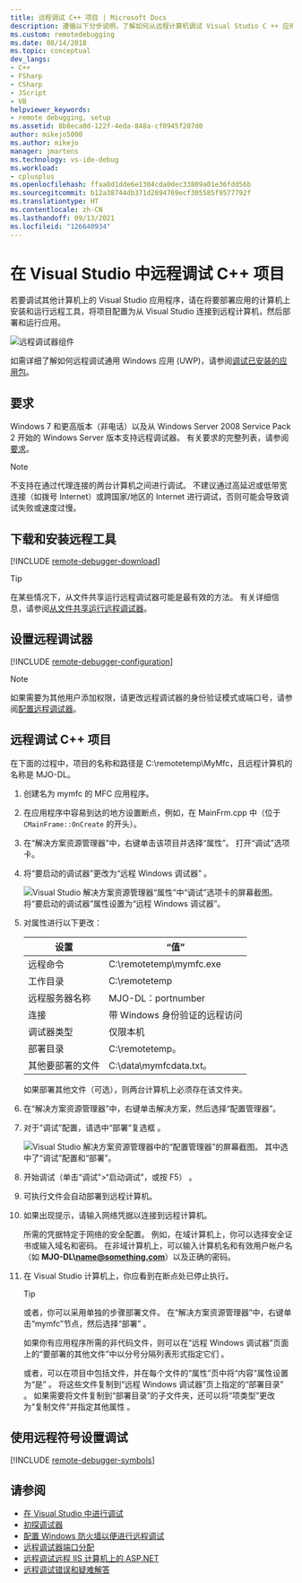 ```yaml
---
title: 远程调试 C++ 项目 | Microsoft Docs
description: 遵循以下分步说明，了解如何从远程计算机调试 Visual Studio C ++ 应用程序。
ms.custom: remotedebugging
ms.date: 08/14/2018
ms.topic: conceptual
dev_langs:
- C++
- FSharp
- CSharp
- JScript
- VB
helpviewer_keywords:
- remote debugging, setup
ms.assetid: 8b8eca0d-122f-4eda-848a-cf0945f207d0
author: mikejo5000
ms.author: mikejo
manager: jmartens
ms.technology: vs-ide-debug
ms.workload:
- cplusplus
ms.openlocfilehash: ffaa8d1dde6e1304cda0dec33809a01e36fdd56b
ms.sourcegitcommit: b12a38744db371d2894769ecf305585f9577792f
ms.translationtype: HT
ms.contentlocale: zh-CN
ms.lasthandoff: 09/13/2021
ms.locfileid: "126640934"
---
```

# <a name="remote-debugging-a-c-project-in-visual-studio"></a>在 Visual Studio 中远程调试 C++ 项目
若要调试其他计算机上的 Visual Studio 应用程序，请在将要部署应用的计算机上安装和运行远程工具，将项目配置为从 Visual Studio 连接到远程计算机，然后部署和运行应用。

![远程调试器组件](../debugger/media/remote-debugger-client-apps.png "Remote_debugger_components")

如需详细了解如何远程调试通用 Windows 应用 (UWP)，请参阅[调试已安装的应用包](debug-installed-app-package.md)。

## <a name="requirements"></a>要求

Windows 7 和更高版本（非电话）以及从 Windows Server 2008 Service Pack 2 开始的 Windows Server 版本支持远程调试器。 有关要求的完整列表，请参阅[要求](../debugger/remote-debugging.md#requirements_msvsmon)。

> [!NOTE]
> 不支持在通过代理连接的两台计算机之间进行调试。 不建议通过高延迟或低带宽连接（如拨号 Internet）或跨国家/地区的 Internet 进行调试，否则可能会导致调试失败或速度过慢。

## <a name="download-and-install-the-remote-tools"></a>下载和安装远程工具

[!INCLUDE [remote-debugger-download](../debugger/includes/remote-debugger-download.md)]

> [!TIP]
> 在某些情况下，从文件共享运行远程调试器可能是最有效的方法。 有关详细信息，请参阅[从文件共享运行远程调试器](../debugger/remote-debugging.md#fileshare_msvsmon)。

## <a name="set-up-the-remote-debugger"></a><a name="BKMK_setup"></a>设置远程调试器

[!INCLUDE [remote-debugger-configuration](../debugger/includes/remote-debugger-configuration.md)]

> [!NOTE]
> 如果需要为其他用户添加权限，请更改远程调试器的身份验证模式或端口号，请参阅[配置远程调试器](../debugger/remote-debugging.md#configure_msvsmon)。

## <a name="remote-debug-a-c-project"></a><a name="remote_cplusplus"></a> 远程调试 C++ 项目
 在下面的过程中，项目的名称和路径是 C:\remotetemp\MyMfc，且远程计算机的名称是 MJO-DL。

1. 创建名为 mymfc 的 MFC 应用程序。

2. 在应用程序中容易到达的地方设置断点，例如，在 MainFrm.cpp 中（位于 `CMainFrame::OnCreate` 的开头）。

3. 在“解决方案资源管理器”中，右键单击该项目并选择“属性”。 打开“调试”选项卡。

4. 将“要启动的调试器”更改为“远程 Windows 调试器” 。

    ![Visual Studio 解决方案资源管理器“属性”中“调试”选项卡的屏幕截图。 将“要启动的调试器”属性设置为“远程 Windows 调试器”。](../debugger/media/remotedebuggingcplus.png)

5. 对属性进行以下更改：

   |设置|“值”|
   |-|-|
   |远程命令|C:\remotetemp\mymfc.exe|
   |工作目录|C:\remotetemp|
   |远程服务器名称|MJO-DL：portnumber|
   |连接|带 Windows 身份验证的远程访问|
   |调试器类型|仅限本机|
   |部署目录|C:\remotetemp。|
   |其他要部署的文件|C:\data\mymfcdata.txt。|

    如果部署其他文件（可选），则两台计算机上必须存在该文件夹。

6. 在“解决方案资源管理器”中，右键单击解决方案，然后选择“配置管理器”。

7. 对于“调试”配置，请选中“部署”复选框 。

    ![Visual Studio 解决方案资源管理器中的“配置管理器”的屏幕截图。 其中选中了“调试”配置和“部署”。](../debugger/media/remotedebugcplusdeploy.png)

8. 开始调试（单击“调试”>“启动调试”，或按 F5） 。

9. 可执行文件会自动部署到远程计算机。

10. 如果出现提示，请输入网络凭据以连接到远程计算机。

     所需的凭据特定于网络的安全配置。 例如，在域计算机上，你可以选择安全证书或输入域名和密码。 在非域计算机上，可以输入计算机名和有效用户帐户名（如 <strong>MJO-DL\name@something.com</strong>）以及正确的密码。

11. 在 Visual Studio 计算机上，你应看到在断点处已停止执行。

    > [!TIP]
    > 或者，你可以采用单独的步骤部署文件。 在“解决方案资源管理器”中，右键单击“mymfc”节点，然后选择“部署”  。

    如果你有应用程序所需的非代码文件，则可以在“远程 Windows 调试器”页面上的“要部署的其他文件”中以分号分隔列表形式指定它们 。

    或者，可以在项目中包括文件，并在每个文件的“属性”页中将“内容”属性设置为“是”  。 将这些文件复制到“远程 Windows 调试器”页上指定的“部署目录” 。 如果需要将文件复制到“部署目录”的子文件夹，还可以将“项类型”更改为“复制文件”并指定其他属性  。

## <a name="set-up-debugging-with-remote-symbols"></a>使用远程符号设置调试

[!INCLUDE [remote-debugger-symbols](../debugger/includes/remote-debugger-symbols.md)]

## <a name="see-also"></a>请参阅
- [在 Visual Studio 中进行调试](../debugger/index.yml)
- [初探调试器](../debugger/debugger-feature-tour.md)
- [配置 Windows 防火墙以便进行远程调试](../debugger/configure-the-windows-firewall-for-remote-debugging.md)
- [远程调试器端口分配](../debugger/remote-debugger-port-assignments.md)
- [远程调试远程 IIS 计算机上的 ASP.NET](../debugger/remote-debugging-aspnet-on-a-remote-iis-computer.md)
- [远程调试错误和疑难解答](../debugger/remote-debugging-errors-and-troubleshooting.md)